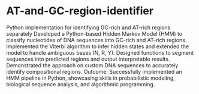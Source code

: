 # AT-and-GC-region-identifier
Python implementation for identifying GC-rich and AT-rich regions separately
Developed a Python-based Hidden Markov Model (HMM) to classify nucleotides of DNA sequences into GC-rich and AT-rich regions. Implemented the Viterbi algorithm to infer hidden states and extended the model to handle ambiguous bases (N, R, Y). Designed functions to segment sequences into predicted regions and output interpretable results. Demonstrated the approach on custom DNA sequences to accurately identify compositional regions.
Outcome: Successfully implemented an HMM pipeline in Python, showcasing skills in probabilistic modeling, biological sequence analysis, and algorithmic programming.
